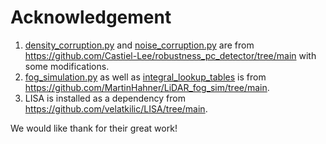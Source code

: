 # Acknowledgement

1. [density_corruption.py](./density_corruption.py) and [noise_corruption.py](./density_corruption.py) are from https://github.com/Castiel-Lee/robustness_pc_detector/tree/main with some modifications.
2. [fog_simulation.py](./fog_simulation.py) as well as [integral_lookup_tables](./integral_lookup_tables/) is from https://github.com/MartinHahner/LiDAR_fog_sim/tree/main.
3. LISA is installed as a dependency from https://github.com/velatkilic/LISA/tree/main.

We would like thank for their great work!